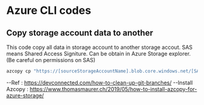 # Azure CLI codes

## Copy storage account data to another 
This code copy all data in storage account to another storage accout. SAS means Shared Access Signiture. Can be obtain in Azure Storage explorer. (Be careful on permissions on SAS) 
```bash
azcopy cp "https://[sourceStorageAccountName].blob.core.windows.net/[SAS]" "https://[targetStorageAccountName].blob.core.windows.net/[SAS]" --recursive
```
--Ref : https://devconnected.com/how-to-clean-up-git-branches/ 
--Install Azcopy : https://www.thomasmaurer.ch/2019/05/how-to-install-azcopy-for-azure-storage/



